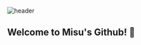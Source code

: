 ![header](https://capsule-render.vercel.app/api?type=transparent&height=300&section=header&text=MISU's%20Github)
## Welcome to Misu's Github! 👋
